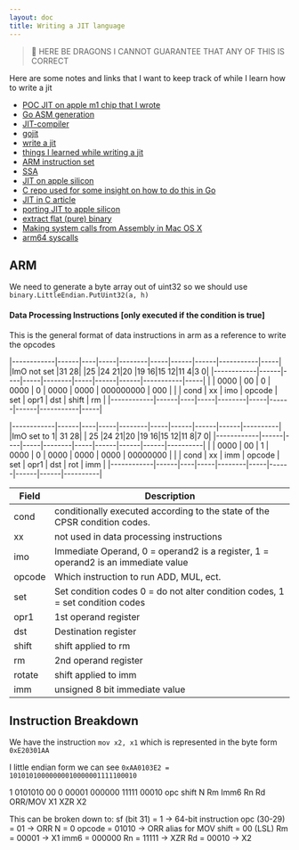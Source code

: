 ```yaml
---
layout: doc
title: Writing a JIT language
---
```


> 🐉 HERE BE DRAGONS I CANNOT GUARANTEE THAT ANY OF THIS IS CORRECT

Here are some notes and links that I want to keep track of while I learn how to write a jit


- [POC JIT on apple m1 chip that I wrote](https://github.com/tanema/go-jit-macos-arm64-poc)
- [Go ASM generation](https://go.dev/doc/asm)
- [JIT-compiler](https://github.com/bspaans/jit-compiler)
- [gojit](https://github.com/nelhage/gojit)
- [write a jit](https://medium.com/kokster/writing-a-jit-compiler-in-golang-964b61295f)
- [things I learned while writing a jit](https://www.tumblr.com/nelhagedebugsshit/84342207533/things-i-learned-writing-a-jit-in-go)
- [ARM instruction set](https://iitd-plos.github.io/col718/ref/arm-instructionset.pdf)
- [SSA](https://en.wikipedia.org/wiki/Static_single-assignment_form)
- [JIT on apple silicon](https://developer.apple.com/documentation/apple-silicon/porting-just-in-time-compilers-to-apple-silicon)
- [C repo used for some insight on how to do this in Go](https://github.com/zeusdeux/jit-example-macos-arm64)
- [JIT in C article](https://medium.com/@gamedev0909/jit-in-c-injecting-machine-code-at-runtime-1463402e6242)
- [porting JIT to apple silicon](https://developer.apple.com/documentation/apple-silicon/porting-just-in-time-compilers-to-apple-silicon?language=objc)
- [extract flat (pure) binary](https://stackoverflow.com/a/13306947)
- [Making system calls from Assembly in Mac OS X](https://filippo.io/making-system-calls-from-assembly-in-mac-os-x/)
- [arm64 syscalls](https://stackoverflow.com/questions/56985859/ios-arm64-syscalls)


## ARM
We need to generate a byte array out of uint32 so we should use `binary.LittleEndian.PutUint32(a, h)`

#### Data Processing Instructions [only executed if the condition is true]
This is the general format of data instructions in arm as a reference to write the
opcodes

|------------|------|----|-----|--------|-----|------|------|-----------|-----|
|ImO not set |31  28|    |25   |24    21|20   |19  16|15  12|11        4|3   0|
|------------|------|----|-----|--------|-----|------|------|-----------|-----|
|            | 0000 | 00 | 0   | 0000   | 0   | 0000 | 0000 | 000000000 | 000 |
|            | cond | xx | imo | opcode | set | opr1 | dst  | shift     | rm  |
|------------|------|----|-----|--------|-----|------|------|-----------|-----|

|------------|------|----|-----|--------|-----|------|------|------|----------|
|ImO set to 1| 31 28|    | 25  |24    21|20   |19  16|15  12|11   8|7        0|
|------------|------|----|-----|--------|-----|------|------|------|----------|
|            | 0000 | 00 | 1   | 0000   | 0   | 0000 | 0000 | 0000 | 00000000 |
|            | cond | xx | imm | opcode | set | opr1 | dst  | rot  |  imm     |
|------------|------|----|-----|--------|-----|------|------|------|----------|

| Field  | Description |
|--------|-------------|
| cond   | conditionally executed according to the state of the CPSR condition codes.
| xx     | not used in data processing instructions
| imo    | Immediate Operand, 0 = operand2 is a register, 1 = operand2 is an immediate value
| opcode | Which instruction to run ADD, MUL, ect.
| set    | Set condition codes 0 = do not alter condition codes, 1 = set condition codes
| opr1   | 1st operand register
| dst    | Destination register
| shift  | shift applied to rm
| rm     | 2nd operand register
| rotate | shift applied to imm
| imm    | unsigned 8 bit immediate value


## Instruction Breakdown

We have the instruction `mov x2, x1` which is represented in the byte form `0xE20301AA`

I little endian form we can see `0xAA0103E2 = 10101010000000010000001111100010`

 1 0101010  00     0  00001  000000  11111  00010
   opc      shift  N  Rm     Imm6    Rn     Rd
   ORR/MOV            X1             XZR    X2

This can be broken down to:
    sf (bit 31) = 1 → 64-bit instruction
    opc (30-29) = 01 → ORR
    N = 0
    opcode = 01010 → ORR alias for MOV
    shift = 00 (LSL)
    Rm = 00001 → X1
    imm6 = 000000
    Rn = 11111 → XZR
    Rd = 00010 → X2
